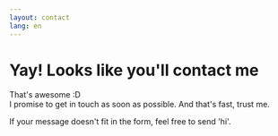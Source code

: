 ```yaml
---
layout: contact
lang: en
---
```


<h1>Yay! Looks like you'll contact me</h1>
<p>That's awesome :D<br/>
I promise to get in touch as soon as possible. And that's fast, trust me.</p>
<p>If your message doesn't fit in the form, feel free to send 'hi'.</p>